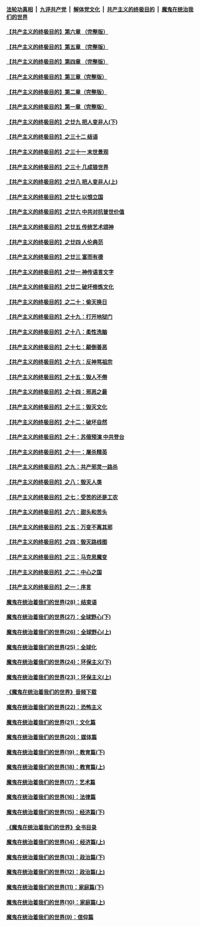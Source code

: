 ####  [法轮功真相](../../../../basic/blob/master/README.md?t=08261526) &nbsp;|&nbsp; [九评共产党](../../../../9ping.md/blob/master/README.md?t=08261526) &nbsp;|&nbsp; [解体党文化](../../../../jtdwh.md/blob/master/README.md?t=08261526)  &nbsp;|&nbsp; [共产主义的终极目的](../../../../gczydzjmd.md/blob/master/README.md?t=08261526) &nbsp;|&nbsp; [魔鬼在统治我们的世界](../../../../mgztzwmdsj.md/blob/master/README.md?t=08261526) 

#### [【共产主义的终极目的】第六章 （完整版）](../pages/nsc422/n11428913.md?t=08261526) 

#### [【共产主义的终极目的】第五章 （完整版）](../pages/nsc422/n11428912.md?t=08261526) 

#### [【共产主义的终极目的】第四章 （完整版）](../pages/nsc422/n11428907.md?t=08261526) 

#### [【共产主义的终极目的】第三章（完整版）](../pages/nsc422/n11428848.md?t=08261526) 

#### [【共产主义的终极目的】第二章（完整版）](../pages/nsc422/n11428831.md?t=08261526) 

#### [【共产主义的终极目的】第一章（完整版）](../pages/nsc422/n11417651.md?t=08261526) 

#### [【共产主义的终极目的】之廿九 把人变非人(下)](../pages/nsc422/n11344140.md?t=08261526) 

#### [【共产主义的终极目的】之三十二 结语](../pages/nsc422/n11360535.md?t=08261526) 

#### [【共产主义的终极目的】之三十一 末世景观](../pages/nsc422/n11351129.md?t=08261526) 

#### [【共产主义的终极目的】之三十 几成狼世界](../pages/nsc422/n11348280.md?t=08261526) 

#### [【共产主义的终极目的】之廿八 把人变非人(上)](../pages/nsc422/n11340492.md?t=08261526) 

#### [【共产主义的终极目的】之廿七 以恨立国](../pages/nsc422/n11336944.md?t=08261526) 

#### [【共产主义的终极目的】之廿六 中共对抗普世价值](../pages/nsc422/n11324785.md?t=08261526) 

#### [【共产主义的终极目的】之廿五 传统艺术颂神](../pages/nsc422/n11296396.md?t=08261526) 

#### [【共产主义的终极目的】之廿四 人伦典范](../pages/nsc422/n11296397.md?t=08261526) 

#### [【共产主义的终极目的】之廿三 富而有德](../pages/nsc422/n11283598.md?t=08261526) 

#### [【共产主义的终极目的】之廿一 神传语言文字](../pages/nsc422/n11263265.md?t=08261526) 

#### [【共产主义的终极目的】之廿二 破坏修炼文化](../pages/nsc422/n11245728.md?t=08261526) 

#### [【共产主义的终极目的】之二十：偷天换日](../pages/nsc422/n11238846.md?t=08261526) 

#### [【共产主义的终极目的】之十九：打开地狱门](../pages/nsc422/n11206376.md?t=08261526) 

#### [【共产主义的终极目的】之十八：柔性洗脑](../pages/nsc422/n11199994.md?t=08261526) 

#### [【共产主义的终极目的】之十七：颠倒善恶](../pages/nsc422/n11179782.md?t=08261526) 

#### [【共产主义的终极目的】之十六：反神骂祖宗](../pages/nsc422/n11166798.md?t=08261526) 

#### [【共产主义的终极目的】之十五：毁人不倦](../pages/nsc422/n11166792.md?t=08261526) 

#### [【共产主义的终极目的】之十四：邪恶之最](../pages/nsc422/n11150249.md?t=08261526) 

#### [【共产主义的终极目的】之十三：毁灭文化](../pages/nsc422/n11135227.md?t=08261526) 

#### [【共产主义的终极目的】之十二：破坏自然](../pages/nsc422/n11135214.md?t=08261526) 

#### [【共产主义的终极目的】之十：苏俄预演 中共登台](../pages/nsc422/n11118424.md?t=08261526) 

#### [【共产主义的终极目的】之十一：屠杀精英](../pages/nsc422/n11118442.md?t=08261526) 

#### [【共产主义的终极目的】之九：共产邪灵一路杀](../pages/nsc422/n11114139.md?t=08261526) 

#### [【共产主义的终极目的】之八：毁灭人类](../pages/nsc422/n11108503.md?t=08261526) 

#### [【共产主义的终极目的】之七：受苦的还是工农](../pages/nsc422/n11101809.md?t=08261526) 

#### [【共产主义的终极目的】之六：甜头和苦头](../pages/nsc422/n11096971.md?t=08261526) 

#### [【共产主义的终极目的】之五：万变不离其邪](../pages/nsc422/n11091285.md?t=08261526) 

#### [【共产主义的终极目的】之四：毁灭路线图](../pages/nsc422/n11086284.md?t=08261526) 

#### [【共产主义的终极目的】之三：马克思魔变](../pages/nsc422/n11061941.md?t=08261526) 

#### [【共产主义的终极目的】之二：中心之国](../pages/nsc422/n11047728.md?t=08261526) 

#### [【共产主义的终极目的】之一：序言](../pages/nsc422/n11086077.md?t=08261526) 

#### [魔鬼在统治着我们的世界(28)：结束语](../pages/nsc422/n10936246.md?t=08261526) 

#### [魔鬼在统治着我们的世界(27)：全球野心(下)](../pages/nsc422/n10928319.md?t=08261526) 

#### [魔鬼在统治着我们的世界(26)：全球野心(上)](../pages/nsc422/n10900318.md?t=08261526) 

#### [魔鬼在统治着我们的世界(25)：全球化](../pages/nsc422/n10788205.md?t=08261526) 

#### [魔鬼在统治着我们的世界(24)：环保主义(下)](../pages/nsc422/n10695307.md?t=08261526) 

#### [魔鬼在统治着我们的世界(23)：环保主义(上)](../pages/nsc422/n10688613.md?t=08261526) 

#### [《魔鬼在统治着我们的世界》音频下载](../pages/nsc422/n10635553.md?t=08261526) 

#### [魔鬼在统治着我们的世界(22)：恐怖主义](../pages/nsc422/n10614727.md?t=08261526) 

#### [魔鬼在统治着我们的世界(21)：文化篇](../pages/nsc422/n10597706.md?t=08261526) 

#### [魔鬼在统治着我们的世界(20)：媒体篇](../pages/nsc422/n10586579.md?t=08261526) 

#### [魔鬼在统治着我们的世界(19)：教育篇(下)](../pages/nsc422/n10564808.md?t=08261526) 

#### [魔鬼在统治着我们的世界(18)：教育篇(上)](../pages/nsc422/n10526970.md?t=08261526) 

#### [魔鬼在统治着我们的世界(17)：艺术篇](../pages/nsc422/n10499093.md?t=08261526) 

#### [魔鬼在统治着我们的世界(16)：法律篇](../pages/nsc422/n10485969.md?t=08261526) 

#### [魔鬼在统治着我们的世界(15)：经济篇(下)](../pages/nsc422/n10469975.md?t=08261526) 

#### [《魔鬼在统治着我们的世界》全书目录](../pages/nsc422/n10464261.md?t=08261526) 

#### [魔鬼在统治着我们的世界(14)：经济篇(上)](../pages/nsc422/n10457370.md?t=08261526) 

#### [魔鬼在统治着我们的世界(13)：政治篇(下)](../pages/nsc422/n10448270.md?t=08261526) 

#### [魔鬼在统治着我们的世界(12)：政治篇(上)](../pages/nsc422/n10444576.md?t=08261526) 

#### [魔鬼在统治着我们的世界(11)：家庭篇(下)](../pages/nsc422/n10440961.md?t=08261526) 

#### [魔鬼在统治着我们的世界(10)：家庭篇(上)](../pages/nsc422/n10435448.md?t=08261526) 

#### [魔鬼在统治着我们的世界(9)：信仰篇](../pages/nsc422/n10432159.md?t=08261526) 

